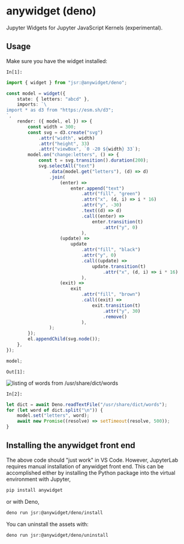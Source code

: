 # anywidget (deno)

Jupyter Widgets for Jupyter JavaScript Kernels (experimental).

## Usage

Make sure you have the widget installed:

`In[1]:`

```typescript
import { widget } from "jsr:@anywidget/deno";

const model = widget({
	state: { letters: "abcd" },
	imports: `\
import * as d3 from "https://esm.sh/d3";
`,
	render: ({ model, el }) => {
		const width = 300;
		const svg = d3.create("svg")
			.attr("width", width)
			.attr("height", 33)
			.attr("viewBox", `0 -20 ${width} 33`);
		model.on("change:letters", () => {
			const t = svg.transition().duration(200);
			svg.selectAll("text")
				.data(model.get("letters"), (d) => d)
				.join(
					(enter) =>
						enter.append("text")
							.attr("fill", "green")
							.attr("x", (d, i) => i * 16)
							.attr("y", -30)
							.text((d) => d)
							.call((enter) =>
								enter.transition(t)
									.attr("y", 0)
							),
					(update) =>
						update
							.attr("fill", "black")
							.attr("y", 0)
							.call((update) =>
								update.transition(t)
									.attr("x", (d, i) => i * 16)
							),
					(exit) =>
						exit
							.attr("fill", "brown")
							.call((exit) =>
								exit.transition(t)
									.attr("y", 30)
									.remove()
							),
				);
		});
		el.appendChild(svg.node());
	},
});

model;
```

`Out[1]:`

![listing of words from /usr/share/dict/words](https://github.com/manzt/anywidget/assets/24403730/de7e84cf-91cb-4532-9850-6763ff12ea41)

`In[2]:`

```typescript
let dict = await Deno.readTextFile("/usr/share/dict/words");
for (let word of dict.split("\n")) {
	model.set("letters", word);
	await new Promise((resolve) => setTimeout(resolve, 500));
}
```

## Installing the anywidget front end

The above code should "just work" in VS Code. However, JupyterLab requires
manual installation of anywidget front end. This can be accomplished either by
installing the Python package into the virtual environment with Jupyter,

```sh
pip install anywidget
```

or with Deno,

```sh
deno run jsr:@anywidget/deno/install
```

You can uninstall the assets with:

```sh
deno run jsr:@anywidget/deno/uninstall
```
